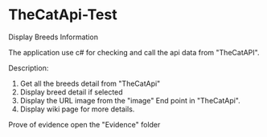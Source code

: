 # TheCatApi-Test
Display Breeds Information

The application use c# for checking and call the api data from "TheCatAPI". 

Description:
1. Get all the breeds detail from "TheCatApi"
2. Display breed detail if selected
3. Display the URL image from the "image" End point in "TheCatApi".
4. Display wiki page for more details.

Prove of evidence open the "Evidence" folder

